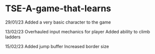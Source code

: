 # TSE-A-game-that-learns

29/01/23
Added a very basic character to the game

13/02/23
Overhauled input mechanics for player
Added ability to climb ladders

15/02/23
Added jump buffer
Increased border size